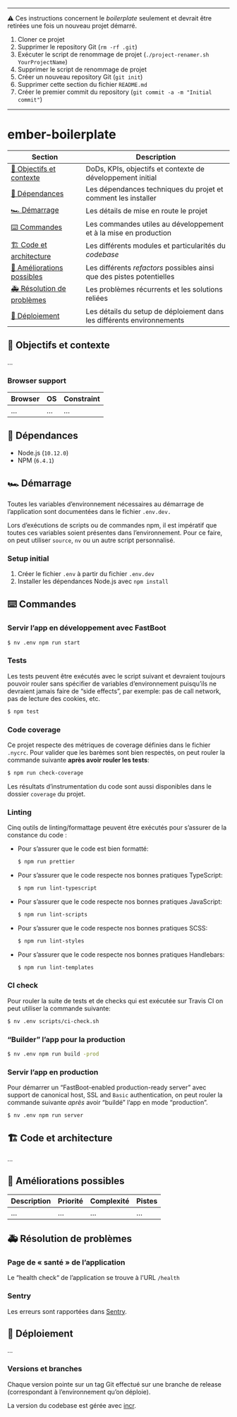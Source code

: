 ***

⚠️ Ces instructions concernent le _boilerplate_ seulement et devrait être retirées une fois un nouveau projet démarré.

1. Cloner ce projet
2. Supprimer le repository Git (`rm -rf .git`)
3. Exécuter le script de renommage de projet (`./project-renamer.sh YourProjectName`)
4. Supprimer le script de renommage de projet
5. Créer un nouveau repository Git (`git init`)
6. Supprimer cette section du fichier `README.md`
7. Créer le premier commit du repository (`git commit -a -m "Initial commit"`)

***

# ember-boilerplate

| Section                                                  | Description                                                            |
|----------------------------------------------------------|------------------------------------------------------------------------|
| [🎯 Objectifs et contexte](#-objectifs-et-contexte)      | DoDs, KPIs, objectifs et contexte de développement initial             |
| [🚧 Dépendances](#-dépendances)                          | Les dépendances techniques du projet et comment les installer          |
| [🏎 Démarrage](#-démarrage)                              | Les détails de mise en route le projet                                 |
| [⌨️ Commandes](#️-commandes)                             | Les commandes utiles au développement et à la mise en production       |
| [🏗 Code et architecture](#-code-et-architecture)        | Les différents modules et particularités du _codebase_                 |
| [🔭 Améliorations possibles](#-améliorations-possibles)  | Les différents _refactors_ possibles ainsi que des pistes potentielles |
| [🚑 Résolution de problèmes](#-résolution-de-problèmes)  | Les problèmes récurrents et les solutions reliées                      |
| [🚀 Déploiement](#-déploiement)                          | Les détails du setup de déploiement dans les différents environnements |

## 🎯 Objectifs et contexte

…

### Browser support

| Browser       | OS          | Constraint             |
| ------------- | ----------- | ---------------------- |
| …             | …           | …                      |

## 🚧 Dépendances

- Node.js (`10.12.0`)
- NPM (`6.4.1`)

## 🏎 Démarrage

Toutes les variables d’environnement nécessaires au démarrage de l’application sont documentées dans le fichier `.env.dev.`

Lors d’exécutions de scripts ou de commandes npm, il est impératif que toutes ces variables soient présentes dans l’environnement. Pour ce faire, on peut utiliser `source`, `nv` ou un autre script personnalisé.

### Setup initial

1. Créer le fichier `.env` à partir du fichier `.env.dev`
2. Installer les dépendances Node.js avec `npm install`

## ⌨️ Commandes

### Servir l’app en développement avec FastBoot

```sh
$ nv .env npm run start
```

### Tests

Les tests peuvent être exécutés avec le script suivant et devraient toujours pouvoir rouler sans spécifier de variables d’environnement puisqu’ils ne devraient jamais faire de “side effects”, par exemple: pas de call network, pas de lecture des cookies, etc.

```sh
$ npm test
```

### Code coverage

Ce projet respecte des métriques de coverage définies dans le fichier `.nycrc`. Pour valider que les barèmes sont bien respectés, on peut rouler la commande suivante **après avoir rouler les tests**:

```sh
$ npm run check-coverage
```

Les résultats d’instrumentation du code sont aussi disponibles dans le dossier `coverage` du projet.

### Linting

Cinq outils de linting/formattage peuvent être exécutés pour s’assurer de la constance du code :

- Pour s’assurer que le code est bien formatté:

	```sh
	$ npm run prettier
	```

- Pour s’assurer que le code respecte nos bonnes pratiques TypeScript:

	```sh
	$ npm run lint-typescript
	```

- Pour s’assurer que le code respecte nos bonnes pratiques JavaScript:

	```sh
	$ npm run lint-scripts
	```

- Pour s’assurer que le code respecte nos bonnes pratiques SCSS:

	```sh
	$ npm run lint-styles
	```

- Pour s’assurer que le code respecte nos bonnes pratiques Handlebars:

	```sh
	$ npm run lint-templates
	```

### CI check

Pour rouler la suite de tests et de checks qui est exécutée sur Travis CI on peut utiliser la commande suivante:

```sh
$ nv .env scripts/ci-check.sh
```

### “Builder” l’app pour la production

```sh
$ nv .env npm run build -prod
```

### Servir l’app en production

Pour démarrer un “FastBoot-enabled production-ready server” avec support de canonical host, SSL and `Basic` authentication, on peut rouler la commande suivante _après_ avoir “buildé” l’app en mode “production”.

```sh
$ nv .env npm run server
```

## 🏗 Code et architecture

…

## 🔭 Améliorations possibles

| Description                                                      | Priorité | Complexité | Pistes                                                                                                                                   |
|------------------------------------------------------------------|----------|------------|------------------------------------------------------------------------------------------------------------------------------------------|
| …                                                                | …        | …          | …                                                                                                                                        |

## 🚑 Résolution de problèmes

### Page de « santé » de l’application

Le “health check“ de l’application se trouve à l'URL `/health`

### Sentry

Les erreurs sont rapportées dans [Sentry](https://sentry.io/mirego).


## 🚀 Déploiement

…

### Versions et branches

Chaque version pointe sur un tag Git effectué sur une branche de release (correspondant à l’environnement qu’on déploie).

La version du codebase est gérée avec [incr](https://github.com/jcouture/incr).
